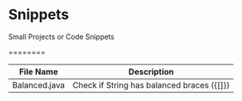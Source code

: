 Snippets
========

Small Projects or Code Snippets

========

File Name | Description
--------- | -----------
Balanced.java | Check if String has balanced braces ({[]})
